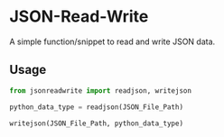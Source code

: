 # JSON-Read-Write

A simple function/snippet to read and write JSON data.

## Usage

```python
from jsonreadwrite import readjson, writejson

python_data_type = readjson(JSON_File_Path)

writejson(JSON_File_Path, python_data_type)
```
